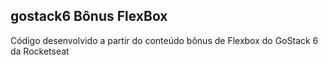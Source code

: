 ## gostack6 Bônus FlexBox

Código desenvolvido a partir do conteúdo bônus de Flexbox do GoStack 6 da Rocketseat
